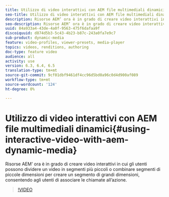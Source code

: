 ```yaml
---
title: Utilizzo di video interattivi con AEM file multimediali dinamici
seo-title: Utilizzo di video interattivi con AEM file multimediali dinamici
description: Risorse AEM’ ora è in grado di creare video interattivi in cui gli utenti possono dividere un video in segmenti più piccoli o combinare segmenti di piccole dimensioni per creare un segmento di grandi dimensioni, consentendo agli utenti di associare le chiamate all’azione.
seo-description: Risorse AEM’ ora è in grado di creare video interattivi in cui gli utenti possono dividere un video in segmenti più piccoli o combinare segmenti di piccole dimensioni per creare un segmento di grandi dimensioni, consentendo agli utenti di associare le chiamate all’azione.
uuid: 84a933a4-43de-4a0f-9563-475f6dafaa9f
discoiquuid: d874d5b3-5c43-4b23-b87c-243a0fa7e9c7
sub-product: dynamic-media
feature: video-profiles, viewer-presets, media-player
topics: videos, renditions, authoring
doc-type: feature video
audience: all
activity: use
version: 6.3, 6.4, 6.5
translation-type: tm+mt
source-git-commit: 9cf01dbf9461df4cc96d5bd0a96c0d4d900af089
workflow-type: tm+mt
source-wordcount: '124'
ht-degree: 0%

---
```



# Utilizzo di video interattivi con AEM file multimediali dinamici{#using-interactive-video-with-aem-dynamic-media}

Risorse AEM’ ora è in grado di creare video interattivi in cui gli utenti possono dividere un video in segmenti più piccoli o combinare segmenti di piccole dimensioni per creare un segmento di grandi dimensioni, consentendo agli utenti di associare le chiamate all’azione.

>[!VIDEO](https://video.tv.adobe.com/v/16516/?quality=9&learn=on)
